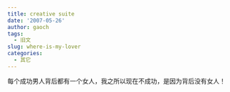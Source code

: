 ```yaml
---
title: creative suite
date: '2007-05-26'
author: gaoch
tags:
  - 旧文
slug: where-is-my-lover
categories:
  - 其它
---
```


每个成功男人背后都有一个女人，我之所以现在不成功，是因为背后没有女人！

